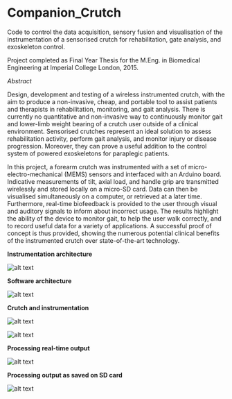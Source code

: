 # Companion_Crutch
Code to control the data acquisition, sensory fusion and visualisation of the instrumentation of a sensorised crutch for rehabilitation, gate analysis, and exoskeleton control.

Project completed as Final Year Thesis for the M.Eng. in Biomedical Engineering at Imperial College London, 2015.

*Abstract*

Design, development and testing of a wireless instrumented crutch, with the aim to produce a non-invasive, cheap, and portable tool to assist patients and therapists in rehabilitation, monitoring, and gait analysis. There is currently no quantitative and non-invasive way to continuously monitor gait and lower-limb weight bearing of a crutch user outside of a clinical environment. Sensorised crutches represent an ideal solution to assess rehabilitation activity, perform gait analysis, and monitor injury or disease progression. Moreover, they can prove a useful addition to the control system of powered exoskeletons for paraplegic patients.

In this project, a forearm crutch was instrumented with a set of micro-electro-mechanical (MEMS) sensors and interfaced with an Arduino board. Indicative measurements of tilt, axial load, and handle grip are transmitted wirelessly and stored locally on a micro-SD card. Data can then be visualised simultaneously on a computer, or retrieved at a later time. Furthermore, real-time biofeedback is provided to the user through visual and auditory signals to inform about incorrect usage. 
The results highlight the ability of the device to monitor gait, to help the user walk correctly, and to record useful data for a variety of applications. A successful proof of concept is thus provided, showing the numerous potential clinical benefits of the instrumented crutch over state-of-the-art technology.


**Instrumentation architecture**

![alt text](https://cloud.githubusercontent.com/assets/18726750/26632766/81415da4-4611-11e7-9a9a-0b6fdea3f282.png)

**Software architecture**

![alt text](https://cloud.githubusercontent.com/assets/18726750/26632782/92fa4e48-4611-11e7-891b-657d6c1dacc0.png)

**Crutch and instrumentation**

![alt text](https://cloud.githubusercontent.com/assets/18726750/26632773/87c0f626-4611-11e7-8e33-80646d963f91.png)

![alt text](https://cloud.githubusercontent.com/assets/18726750/26632777/8cf0f358-4611-11e7-8ba3-1fe83cad34e5.png)

**Processing real-time output**

![alt text](https://cloud.githubusercontent.com/assets/18726750/26632793/9a888af8-4611-11e7-8960-b8fdeff52a5a.png)

**Processing output as saved on SD card**

![alt text](https://cloud.githubusercontent.com/assets/18726750/26632810/a4381816-4611-11e7-8225-27e6f60aa103.png)


